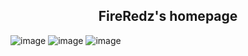 <h2 align="center"> FireRedz's homepage </h2>

![image](https://github.com/xjunko/home/assets/44401509/a5dc648e-3a43-4678-a24c-96dc5915015d)
![image](https://github.com/xjunko/home/assets/44401509/c8eb5108-54e1-4449-a1a6-d51c7773e610)
![image](https://github.com/xjunko/home/assets/44401509/cda3d175-7a2f-43f8-877b-4cfd1ff5ed8c)


